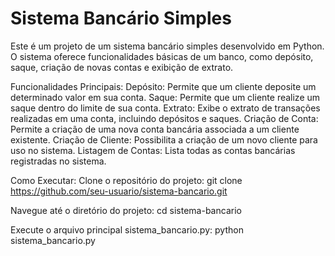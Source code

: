 # Sistema Bancário Simples


Este é um projeto de um sistema bancário simples desenvolvido em Python. O sistema oferece funcionalidades básicas de um banco, como depósito, saque, criação de novas contas e exibição de extrato.

Funcionalidades Principais:
Depósito: Permite que um cliente deposite um determinado valor em sua conta.
Saque: Permite que um cliente realize um saque dentro do limite de sua conta.
Extrato: Exibe o extrato de transações realizadas em uma conta, incluindo depósitos e saques.
Criação de Conta: Permite a criação de uma nova conta bancária associada a um cliente existente.
Criação de Cliente: Possibilita a criação de um novo cliente para uso no sistema.
Listagem de Contas: Lista todas as contas bancárias registradas no sistema.

Como Executar:
Clone o repositório do projeto:
git clone https://github.com/seu-usuario/sistema-bancario.git


Navegue até o diretório do projeto:
cd sistema-bancario

Execute o arquivo principal sistema_bancario.py:
python sistema_bancario.py




